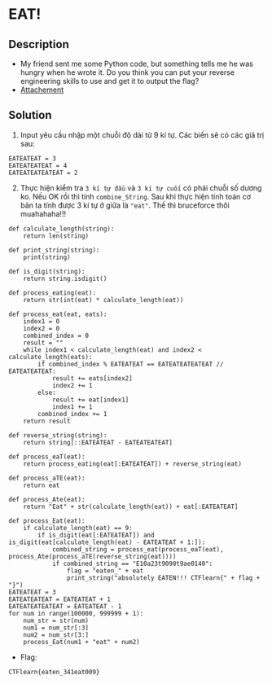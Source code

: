 # EAT!

## Description

* My friend sent me some Python code, but something tells me he was hungry when he wrote it. Do you think you can put your reverse engineering skills to use and get it to output the flag?
* [Attachement](https://ctflearn.com/challenge/download/743)

## Solution

1. Input yêu cầu nhập một chuỗi độ dài từ 9 kí tự. Các biến sẽ có các giá trị sau:

```
EATEATEAT = 3 
EATEATEATEAT = 4
EATEATEATEATEAT = 2

```

2. Thực hiện kiểm tra `3 kí tự đầu` và `3 kí tự cuối` có phải chuỗi số dương ko. Nếu OK rồi thì tính `combine_String`. Sau khi thực hiện tính toán cơ bản ta tính được 3 kí tự ở giữa là `"eat"`. Thế thì bruceforce thôi muahahaha!!!

```
def calculate_length(string):
    return len(string)

def print_string(string):
    print(string)

def is_digit(string):
    return string.isdigit()

def process_eating(eat):
    return str(int(eat) * calculate_length(eat))

def process_eat(eat, eats):
    index1 = 0
    index2 = 0
    combined_index = 0
    result = ""
    while index1 < calculate_length(eat) and index2 < calculate_length(eats):
        if combined_index % EATEATEAT == EATEATEATEATEAT // EATEATEATEAT:
            result += eats[index2]
            index2 += 1
        else:
            result += eat[index1]
            index1 += 1
        combined_index += 1
    return result

def reverse_string(string):
    return string[::EATEATEAT - EATEATEATEAT]

def process_eaT(eat):
    return process_eating(eat[:EATEATEAT]) + reverse_string(eat)

def process_aTE(eat):
    return eat

def process_Ate(eat):
    return "Eat" + str(calculate_length(eat)) + eat[:EATEATEAT]

def process_Eat(eat):
    if calculate_length(eat) == 9:
        if is_digit(eat[:EATEATEAT]) and is_digit(eat[calculate_length(eat) - EATEATEAT + 1:]):
            combined_string = process_eat(process_eaT(eat), process_Ate(process_aTE(reverse_string(eat))))
            if combined_string == "E10a23t9090t9ae0140":
                flag = "eaten_" + eat
                print_string("absolutely EATEN!!! CTFlearn{" + flag + "}")
EATEATEAT = 3
EATEATEATEAT = EATEATEAT + 1
EATEATEATEATEAT = EATEATEAT - 1
for num in range(100000, 999999 + 1):
    num_str = str(num)
    num1 = num_str[:3]
    num2 = num_str[3:]
    process_Eat(num1 + "eat" + num2)

```
* Flag:

```
CTFlearn{eaten_341eat009}
```